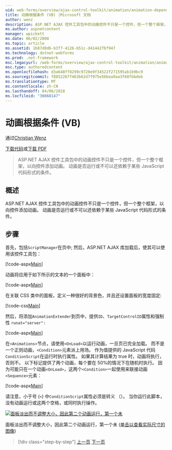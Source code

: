 ```yaml
---
uid: web-forms/overview/ajax-control-toolkit/animation/animation-depending-on-a-condition-vb
title: 动画根据条件 (VB) |Microsoft 文档
author: wenz
description: ASP.NET AJAX 控件工具包中的动画控件不只是一个控件，但一个整个框架，以向控件添加动画。 动画是否...
ms.author: aspnetcontent
manager: wpickett
ms.date: 06/02/2008
ms.topic: article
ms.assetid: 1b87d8d6-b3f7-4126-b51c-d41442fbf947
ms.technology: dotnet-webforms
ms.prod: .net-framework
msc.legacyurl: /web-forms/overview/ajax-control-toolkit/animation/animation-depending-on-a-condition-vb
msc.type: authoredcontent
ms.openlocfilehash: d3a648ff8299c9720e9f34522f271595ab1b9bc9
ms.sourcegitcommit: f8852267f463b62d7f975e56bea9aa3f68fbbdeb
ms.translationtype: MT
ms.contentlocale: zh-CN
ms.lasthandoff: 04/06/2018
ms.locfileid: "30868147"
---
```

<a name="animation-depending-on-a-condition-vb"></a>动画根据条件 (VB)
====================
通过[Christian Wenz](https://github.com/wenz)

[下载代码](http://download.microsoft.com/download/f/9/a/f9a26acd-8df4-4484-8a18-199e4598f411/Animation4.vb.zip)或[下载 PDF](http://download.microsoft.com/download/6/7/1/6718d452-ff89-4d3f-a90e-c74ec2d636a3/animation4VB.pdf)

> ASP.NET AJAX 控件工具包中的动画控件不只是一个控件，但一个整个框架，以向控件添加动画。 动画是否运行或不可以还依赖于某些 JavaScript 代码形式的条件。


## <a name="overview"></a>概述

ASP.NET AJAX 控件工具包中的动画控件不只是一个控件，但一个整个框架，以向控件添加动画。 动画是否运行或不可以还依赖于某些 JavaScript 代码形式的条件。

## <a name="steps"></a>步骤

首先，包括`ScriptManager`在页中; 然后，ASP.NET AJAX 库加载后，使其可以使用该控件工具包：

[!code-aspx[Main](animation-depending-on-a-condition-vb/samples/sample1.aspx)]

动画将应用于如下所示的文本的一个面板中：

[!code-aspx[Main](animation-depending-on-a-condition-vb/samples/sample2.aspx)]

在关联 CSS 类中的面板，定义一种很好的背景色，并且还设置面板的宽度固定:

[!code-css[Main](animation-depending-on-a-condition-vb/samples/sample3.css)]

然后，将添加`AnimationExtender`到页中，提供`ID`、`TargetControlID`属性和强制性 `runat="server":`

[!code-aspx[Main](animation-depending-on-a-condition-vb/samples/sample4.aspx)]

在`<Animations>`节点，请使用`<OnLoad>`以运行动画，一旦页已完全加载。 而不是一个正则动画，`<Condition>`元素派上用场。 作为值提供的 JavaScript 代码`ConditionScript`在运行时执行属性。 如果其计算结果为 true 时，动画将执行，否则不。 以下标记提供了两个动画，每个要在 50%的情况下在随机时执行。 因为可能只在一个动画`<OnLoad>`，这两个`<Condition>`一起使用来联接动画`<Sequence>`元素：

[!code-aspx[Main](animation-depending-on-a-condition-vb/samples/sample5.aspx)]

请注意，小于号 (`<`) 中`ConditionScript`属性必须是转义 （）。 当你运行此脚本，没有动画运行或这两个空格，或同时执行操作。


[![面板淡出而不调整大小，因此第二个动画运行，第一个未](animation-depending-on-a-condition-vb/_static/image2.png)](animation-depending-on-a-condition-vb/_static/image1.png)

面板淡出而不调整大小，因此第二个动画运行，第一个未 ([单击以查看实际尺寸的图像](animation-depending-on-a-condition-vb/_static/image3.png))

> [!div class="step-by-step"]
> [上一页](executing-several-animations-after-each-other-vb.md)
> [下一页](picking-one-animation-out-of-a-list-vb.md)
